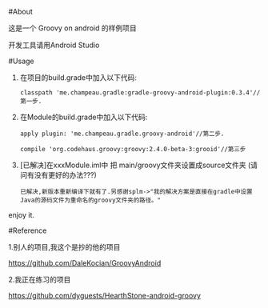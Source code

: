 #About

这是一个 Groovy on android 的样例项目

开发工具请用Android Studio

#Usage

1.  在项目的build.grade中加入以下代码:

        classpath 'me.champeau.gradle:gradle-groovy-android-plugin:0.3.4'//第一步.

2.  在Module的build.grade中加入以下代码:

        apply plugin: 'me.champeau.gradle.groovy-android'//第二步.

        compile 'org.codehaus.groovy:groovy:2.4.0-beta-3:grooid'//第三步

3.  [已解决]在xxxModule.iml中 把 main/groovy文件夹设置成source文件夹  (请问有没有更好的办法???)

        已解决,新版本重新编译下就有了.另感谢splm->"我的解决方案是直接在gradle中设置Java的源码文件为重命名的groovy文件夹的路径。"

enjoy it.

#Reference

1.别人的项目,我这个是抄的他的项目

https://github.com/DaleKocian/GroovyAndroid

2.我正在练习的项目

https://github.com/dyguests/HearthStone-android-groovy
